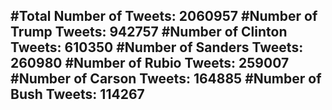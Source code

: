 #Total Number of Tweets: 2060957 
#Number of Trump Tweets: 942757
#Number of Clinton Tweets: 610350
#Number of Sanders Tweets: 260980
#Number of Rubio Tweets: 259007
#Number of Carson Tweets: 164885
#Number of Bush Tweets: 114267
---
